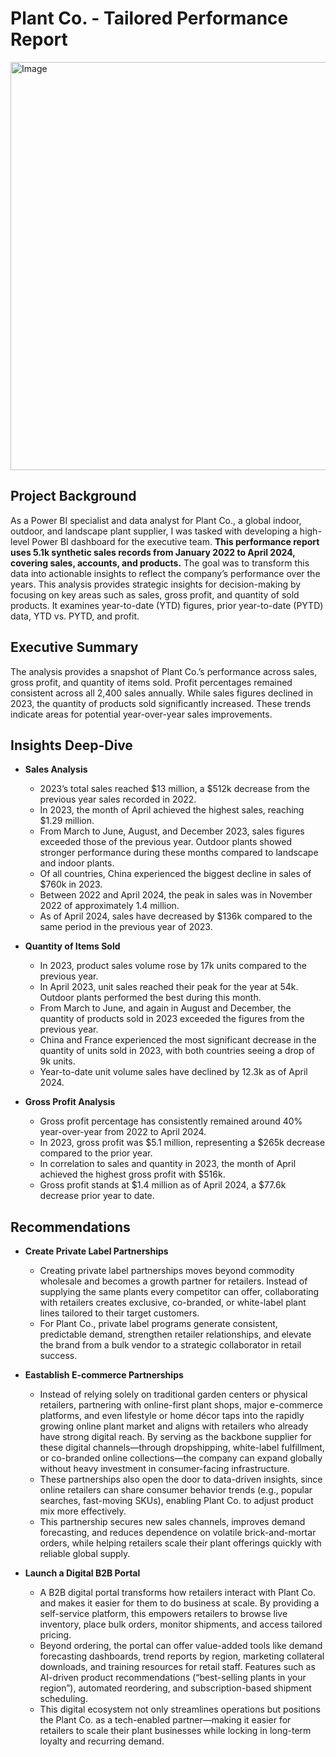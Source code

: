 # Plant Co. - Tailored Performance Report

<img width="1164" height="653" alt="Image" src="https://github.com/user-attachments/assets/ea0b62ab-7b2c-4365-b114-cbe89007218c" />

## Project Background
As a Power BI specialist and data analyst for Plant Co., a global indoor, outdoor, and landscape plant supplier, I was tasked with developing a high-level Power BI dashboard for the executive team. **This performance report uses 5.1k synthetic sales records from January 2022 to April 2024, covering sales, accounts, and products.** The goal was to transform this data into actionable insights to reflect the company’s performance over the years. This analysis provides strategic insights for decision-making by focusing on key areas such as sales, gross profit, and quantity of sold products. It examines year-to-date (YTD) figures, prior year-to-date (PYTD) data, YTD vs. PYTD, and profit.

## Executive Summary
The analysis provides a snapshot of Plant Co.’s performance across sales, gross profit, and quantity of items sold. Profit percentages remained consistent across all 2,400 sales annually. While sales figures declined in 2023, the quantity of products sold significantly increased. These trends indicate areas for potential year-over-year sales improvements.

## Insights Deep-Dive
- **Sales Analysis**
  - 2023’s total sales reached $13 million, a $512k decrease from the previous year sales recorded in 2022.
  - In 2023, the month of April achieved the highest sales, reaching $1.29 million.
  - From March to June, August, and December 2023, sales figures exceeded those of the previous year. Outdoor plants showed stronger performance during these months compared to landscape and indoor plants.
  - Of all countries, China experienced the biggest decline in sales of $760k in 2023.
  - Between 2022 and April 2024, the peak in sales was in November 2022 of approximately 1.4 million.
  - As of April 2024, sales have decreased by $136k compared to the same period in the previous year of 2023.
 
- **Quantity of Items Sold**
  - In 2023, product sales volume rose by 17k units compared to the previous year.
  - In April 2023, unit sales reached their peak for the year at 54k. Outdoor plants performed the best during this month.
  - From March to June, and again in August and December, the quantity of products sold in 2023 exceeded the figures from the previous year.
  - China and France experienced the most significant decrease in the quantity of units sold in 2023, with both countries seeing a drop of 9k units.
  - Year-to-date unit volume sales have declined by 12.3k as of April 2024.
 
- **Gross Profit Analysis**
  - Gross profit percentage has consistently remained around 40% year-over-year from 2022 to April 2024.
  - In 2023, gross profit was $5.1 million, representing a $265k decrease compared to the prior year.
  - In correlation to sales and quantity in 2023, the month of April achieved the highest gross profit with $516k.
  - Gross profit stands at $1.4 million as of April 2024, a $77.6k decrease prior year to date.

## Recommendations
- **Create Private Label Partnerships**
  - Creating private label partnerships moves beyond commodity wholesale and becomes a growth partner for retailers. Instead of supplying the same plants every competitor can offer, collaborating with retailers   creates exclusive, co-branded, or white-label plant lines tailored to their target customers.
  - For Plant Co., private label programs generate consistent, predictable demand, strengthen retailer relationships, and elevate the brand from a bulk vendor to a strategic collaborator in retail success.
 
- **Eastablish E-commerce Partnerships**
  - Instead of relying solely on traditional garden centers or physical retailers, partnering with online-first plant shops, major e-commerce platforms, and even lifestyle or home décor taps into the rapidly growing online plant market and aligns with retailers who already have strong digital reach. By serving as the backbone supplier for these digital channels—through dropshipping, white-label fulfillment, or co-branded online collections—the company can expand globally without heavy investment in consumer-facing infrastructure.
  - These partnerships also open the door to data-driven insights, since online retailers can share consumer behavior trends (e.g., popular searches, fast-moving SKUs), enabling Plant Co. to adjust product mix more effectively.
  - This partnership secures new sales channels, improves demand forecasting, and reduces dependence on volatile brick-and-mortar orders, while helping retailers scale their plant offerings quickly with reliable global supply.
 
- **Launch a Digital B2B Portal**
  - A B2B digital portal transforms how retailers interact with Plant Co. and makes it easier for them to do business at scale. By providing a self-service platform, this empowers retailers to browse live inventory, place bulk orders, monitor shipments, and access tailored pricing.
  -  Beyond ordering, the portal can offer value-added tools like demand forecasting dashboards, trend reports by region, marketing collateral downloads, and training resources for retail staff. Features such as AI-driven product recommendations (“best-selling plants in your region”), automated reordering, and subscription-based shipment scheduling.
  -  This digital ecosystem not only streamlines operations but positions the Plant Co. as a tech-enabled partner—making it easier for retailers to scale their plant businesses while locking in long-term loyalty and recurring demand.
